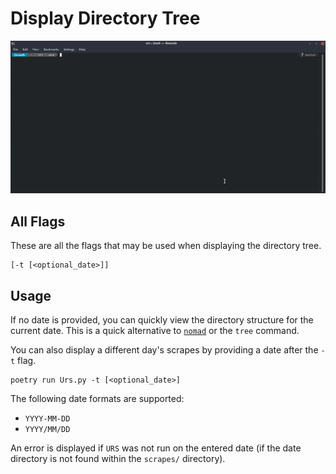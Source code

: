 # Display Directory Tree

![Display Directory Tree Demo GIF][display directory tree demo]

## All Flags

These are all the flags that may be used when displaying the directory tree.

```
[-t [<optional_date>]]
```

## Usage

If no date is provided, you can quickly view the directory structure for the current date. This is a quick alternative to [`nomad`][nomad] or the `tree` command.

You can also display a different day's scrapes by providing a date after the `-t` flag.

```
poetry run Urs.py -t [<optional_date>]
```

The following date formats are supported:

- `YYYY-MM-DD`
- `YYYY/MM/DD`

An error is displayed if `URS` was not run on the entered date (if the date directory is not found within the `scrapes/` directory).

[display directory tree demo]: https://github.com/JosephLai241/URS/blob/demo-gifs/utilities/tree_demo.gif
[nomad]: https://github.com/JosephLai241/nomad

